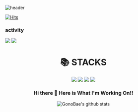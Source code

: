 <!--Header-->
![header](https://capsule-render.vercel.app/api?type=wave&color=auto&customColorList=0,2,2,5,30&height=300&section=header&text=Welcome%20GitHub&fontSize=80&fontAlignY=40&desc=GonoBae&animation=twinkling)

<!--Hits-->
[![Hits](https://hits.seeyoufarm.com/api/count/incr/badge.svg?url=https://github.com/GonoBae&count_bg=%23099DD7&title_bg=%23555555&icon=&icon_color=%23E7E7E7&title=hits&edge_flat=false)](https://hits.seeyoufarm.com)

<!--Badges-->
### activity
<a href="https://medium.com/me/stories/public" target="_blank"><img src="https://img.shields.io/badge/MediumBlog-blueviolet?style=flat-square&logo=Medium&logoColor=white"/></a>
<a href="https://gonobae.github.io/" target="_blank"><img src="https://img.shields.io/badge/GitHubPost-blueviolet?style=flat-square&logo=GitHub Pages&logoColor=white"/></a>
<div align=center><h1>📚 STACKS</h1></div>
<div align=center> 
<img src="https://img.shields.io/badge/Unity-critical?style=for-the-badge&logo=Unity&logoColor=white">
<img src="https://img.shields.io/badge/CSharp-critical?style=for-the-badge&logo=C&logoColor=white">
<img src="https://img.shields.io/badge/C++-critical?style=for-the-badge&logo=C&logoColor=white">
<img src="https://img.shields.io/badge/C-critical?style=for-the-badge&logo=C&logoColor=white">

### Hi there 👋 Here is What I'm Working On!!

![GonoBae's github stats](https://github-readme-stats.vercel.app/api?username=GonoBae&show_icons=true)
